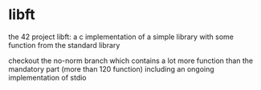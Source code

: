 # libft
the 42 project libft: a c implementation of a simple library with some function from the standard library

checkout the no-norm branch which contains a lot more function than the mandatory part (more than 120 function) including an ongoing implementation of stdio
